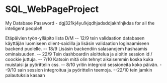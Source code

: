 # SQL_WebPageProject
My Database Password - dgj321kj4yu!kjqdhjadsddjakh!hjkdas
for all the inteligent people!!

Etäpäivien työn-ylläpito lista
    D/M
-- 12/9
tein validaation databasen käyttäjän luomiseen client-saidilla
ja lisäsin validaation loginaamiseen backend puolelle.
-- 18/9
Lisäsin backendiin salasanojem hashaamis ominaisuuden.
-- 22/9
Tein dashboardin aloittelua ja aloitin session id / coockie juttuja.
-- 7/10
Katsoin mitä olin tehnyt aikaisemmin koska kuka muistaisi ja pyörittelin css.
-- 8/10
yritin integroid sessioneita koko päivän.
--9/10
sain session integroitua ja pyörittelin teemoja.
--22/10
tein jamkin palautuksia kasaan